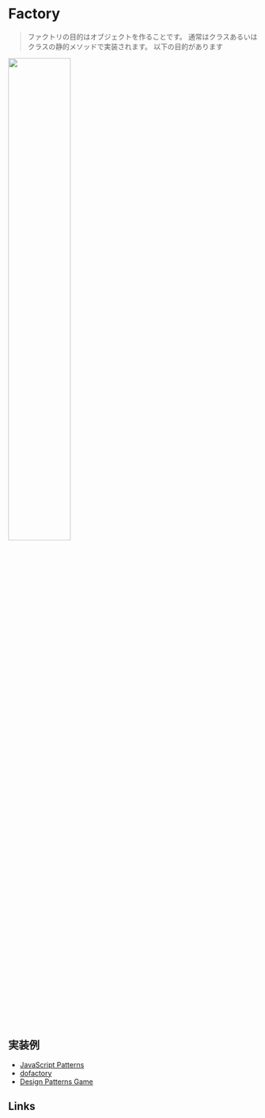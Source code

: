 # Factory
> ファクトリの目的はオブジェクトを作ることです。 通常はクラスあるいはクラスの静的メソッドで実装されます。 以下の目的があります
<img src="https://user-images.githubusercontent.com/4797793/206859668-937d7470-5fd2-4cd2-bc29-02aa59820022.jpg" width="50%"/>

## 実装例
- [JavaScript Patterns](https://github.com/stage-clear/Learning-javascript/blob/master/DesignPatterns/JavaScript-Patterns/factory.md)
- [dofactory](https://github.com/stage-clear/Learning-javascript/blob/master/DesignPatterns/dofactory.com/factory.md)
- [Design Patterns Game](https://github.com/stage-clear/Learning-javascript/blob/master/DesignPatterns/designpatternsgame.com/factory.md)

## Links
